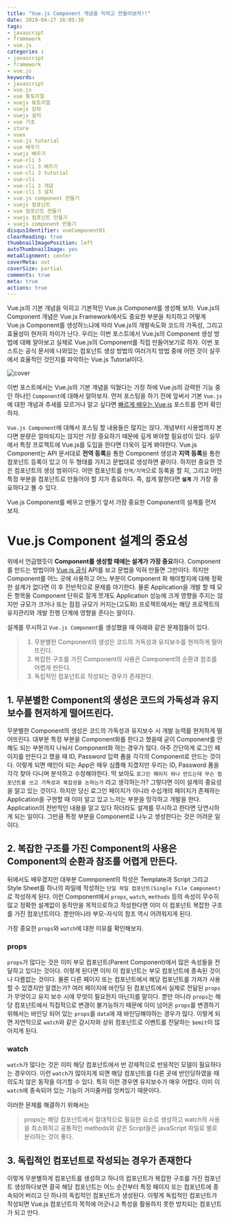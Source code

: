 ```yaml
---
title: "Vue.js Component 개념을 익히고 만들어보자!!"
date: 2019-04-27 16:05:38
tags: 
- javascript
- framework
- vue.js
categories :
- javascript
- framework
- vue.js
keywords:
- javascript
- vue.js
- vue 튜토리얼
- vuejs 튜토리얼
- vuejs 강좌
- vuejs 설치
- vue 기초
- store
- vuex
- vue.js tutorial
- vue 배우기
- vuejs 배우기
- vue-cli 3
- vue-cli 3 배우기
- vue-cli 3 tutorial
- vue-cli
- vue-cli 3 개념
- vue-cli 3 설치
- vue.js component 만들기
- vuejs 컴포넌트
- vue 컴포넌트 만들기
- vuejs 컴포넌트 만들기
- vuejs component 만들기
disqusIdentifier: vueComponent01
clearReading: true
thumbnailImagePosition: left
autoThumbnailImage: yes
metaAlignment: center
coverMeta: out
coverSize: partial
comments: true
meta: true
actions: true
---
```


<!-- more -->
Vue.js의 기본 개념을 익히고 기본적인 Vue.js Component를 생성해 보자. Vue.js의 Component 개념은 Vue.js Framework에서도 중요한 부분을 차지하고 어떻게 Vue.js Component를 생성하느냐에 따라 Vue.js의 개발속도와 코드의 가독성, 그리고 효율성이 현저히 차이가 난다.
우리는 이번 포스트에서 Vue.js의 Component 생성 방법에 대해 알아보고 실제로 Vue.js의 Component를 직접 만들어보기로 하자. 이번 포스트는 공식 문서에 나와있는 컴포넌트 생성 방법의 여러가지 방법 중에 어떤 것이 실무에서 효율적인 것인지를 파악하는 Vue.js Tutorial이다.
<!-- more -->

<!-- excerpt -->
<!-- excerpt -->

![cover](cover.png)

이번 포스트에서는 Vue.js의 기본 개념을 익혔다는 가정 하에 Vue.js의 강력한 기능 중인 하나인 `Component`에 대해서 알아보자. 먼저 포스팅을 하기 전에 앞써서 기본 `Vue.js`에 대한 개념과 추세를 모르거나 알고 싶다면 [빠르게 배우는 Vue.js](https://kdydesign.github.io/2017/11/15/vuejs-tutorial/) 포스트를 먼저 확인하자.

`Vue.js Component`에 대해서 포스팅 할 내용들은 많지는 않다. 개념부터 사용법까지 본다면 분량은 얼마되지는 않지만 가장 중요하기 때문에 깊게 봐야할 필요성이 있다. 실무에서 특정 프로젝트에 Vue.js를 도입을 한다면 더욱이 깊게 봐야한다. Vue.js Component는 API 문서대로 **전역 등록**을 통한 Component 생성과 **지역 등록**을 통한 컴포넌트 등록이 있고 이 두 형태를 가지고 문법대로 생성하면 끝이다. 하지만 중요한 것은 컴포넌트의 생성 범위이다. 어떤 컴포넌트를 `전역/지역`으로 등록을 할 지, 그리고 어떤 특정 부분을 컴포넌트로 만들어야 할 지가 중요하다. 즉, 쉽게 말한다면 **`설계`** 가 가장 중요하다고 볼 수 있다.

Vue.js Component를 배우고 만들기 앞서 가장 중요한 Component의 설계를 먼저 보자.

# Vue.js Component 설계의 중요성

위에서 언급했듯이 **Component를 생성할 때에는 설계가 가장 중요**하다. Component를 만드는 방법이야 [Vue.js 공식](https://kr.vuejs.org/v2/guide/components.html) API를 보고 문법을 익혀 만들면 그만이다. 하지만 Component를 어느 곳에 사용하고 어느 부분이 Component 화 해야할지에 대해 정확한 설계가 없다면 이 후 전반적으로 문제를 야기한다. 물론 Application을 개발 할 때 모든 항목들 Component 단위로 잘게 쪼개도 Application 성능에 크게 영향을 주지는 않지만 규모가 크거나 또는 점점 규모가 커지는(고도화) 프로젝트에서는 해당 프로젝트의 유지관리와 개발 진행 단계에 영향을 준다는 말이다.

설계를 무시하고 `Vue.js Component`를 생성했을 때 아래와 같은 문제점들이 있다. 

> 1. 무분별한 Component의 생성은 코드의 가독성과 유지보수를 현저하게 떨어뜨린다.
> 2. 복잡한 구조를 가진 Component의 사용은 Component의 순환과 참조를 어렵게 만든다.
> 3. 독립적인 컴포넌트로 작성되는 경우가 존재한다.


## 1. 무분별한 Component의 생성은 코드의 가독성과 유지보수를 현저하게 떨어뜨린다.

무분별한 Component의 생성은 코드의 가독성과 유지보수 시 개발 능력를 현저하게 떨어뜨린다. 대부분 특정 부분을 Component화를 한다고 했을때 굳이 Component를 안해도 되는 부분까지 나눠서 Component화 하는 경우가 많다. 아주 간단하게 로그인 페이지를 만든다고 했을 때 ID, Password 입력 폼을 각각의 Component로 만드는 것이다. 이렇게 되면 메인이 되는 App은 매우 심플해 지겠지만 우리는 ID, Password 폼을 각각 찾아 다니며 분석하고 수정해야한다.
딱 보아도 `로그인 페이지 하나 만드는데 무슨 컴포넌트를 쓰고 가독성과 복잡성을 논하는가` 라고 생각하는가? 그렇다면 이미 설계의 중요성을 알고 있는 것이다. 하지만 당신 로그인 페이지가 아니라 수십개의 페이지가 존재하는 Application을 구현할 때 이미 알고 있고 느끼는 부분을 망각하고 개발을 한다. Application의 전반적인 내용을 알고 있다 하더라도 설계를 무시하고 한다면 당연시하게 되는 일이다. 그만큼 특정 부분을 Component로 나누고 생성한다는 것은 어려운 일이다.


## 2. 복잡한 구조를 가진 Component의 사용은 Component의 순환과 참조를 어렵게 만든다.

뒤에서도 배우겠지만 대부분 Comnponent의 작성은 Template과 Script 그리고 Style Sheet를 하나의 파일에 작성하는 `단일 파일 컴포넌트(Single File Component)`로 작성하게 된다. 이런 Component에서 `props`, `watch`, `methods` 등의 속성이 무수히 많고 정확한 설계없이 동작만을 목적으로하고 작성한다면 이미 이 컴포넌트 복잡한 구조를 가진 컴포넌트이다. 뿐만아니라 부모-자식의 참조 역시 어려워지게 된다.

가장 중요한 `props`와 `watch`에 대한 이유를 확인해보자.


### props

`props`가 많다는 것은 이미 부모 컴포넌트(Parent Component)에서 많은 속성들을 전달하고 있다는 것이다. 이렇게 된다면 이미 이 컴포넌트는 부모 컴포넌트에 종속된 것이나 다름없는 것이다. 물론 다른 페이지 또는 컴포넌트에서 해당 컴포넌트를 가져가 사용할 수 있겠지만 알겠는가? 여러 페이지에 바인딩 된 컴포넌트에서 실제로 전달된 `props`가 무엇이고 유지 보수 시에 무엇이 필요한지 아닌지를 말이다. 
뿐만 아니라 `props`는 해당 컴포넌트에서 직접적으로 변경이 불가능하기 때문에 이미 넘어온 `props`를 변경하기 위해서는 바인딩 되어 있는 `props`를 `data`에 재 바인딩해야하는 경우가 많다. 이렇게 되면 자연적으로 `watch`와 같은 감시자와 상위 컴포넌트로 이벤트를 전달하는 `$emit`이 많아지게 된다. 


### watch

`watch`가 많다는 것은 이미 해당 컴포넌트에서 반 강제적으로 반응적인 모델이 필요하다는 경우이다. 이런 `watch`가 많아지게 되면 해당 컴포넌트를 다른 곳에 반인딩하였을 때 의도치 않은 동작을 야기할 수 있다. 특히 이런 경우엔 유지보수가 매우 어렵다. 이미 이 `watch`에 종속되어 있는 기능이 거미줄커럼 엉켜있기 때문이다.  


이러한 문제를 해결하기 위해서는 

> props는 해당 컴포넌트에서 절대적으로 필요한 요소로 생성하고 
> watch의 사용을 최소화하고 
> 공통적인 methods와 같은 Script들은 javaScript 파일로 별로 분리하는 것이 좋다.


## 3. 독립적인 컴포넌트로 작성되는 경우가 존재한다

이렇게 무분별하게 컴포넌트를 생성하고 하나의 컴포넌트가 복잡한 구조를 가진 컴포넌트 생성하다보면 결국 해당 컴포넌트는 어느 순간부터 특정 페이지 또는 컴포넌트에 종속되어 버리고 단 하나의 독립적인 컴포넌트가 생성된다. 이렇게 독립적인 컴포넌트가 작성되면 Vue.js 컴포넌트의 목적에 어긋나고 특성을 활용하지 못한 방치되는 컴포넌트가 되고 만다. 


